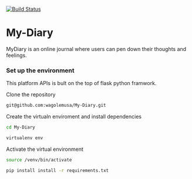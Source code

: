 [![Build Status](https://travis-ci.org/wagolemusa/My-Diary.svg?branch=master)](https://travis-ci.org/wagolemusa/My-Diary)
# My-Diary
MyDiary is an online journal where users can pen down their thoughts and feelings. 

### Set up the environment
This platform APIs is bult on the top of flask python framwork.

Clone the repository
```sh
git@github.com:wagolemusa/My-Diary.git
```
Create the virtualn enviroment and install dependencies
```sh
cd My-Diary
```

```sh
virtualenv env
```
Activate the virtual environment
```sh
source /venv/bin/activate
```
```sh
pip install install -r requirements.txt
```
